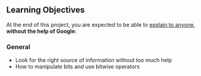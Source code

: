 <h2>Learning Objectives</h2>

<p>At the end of this project, you are expected to be able to <a href="/rltoken/-ZIYjWJH7o7oKoASL2Hs1w" title="explain to anyone" target="_blank">explain to anyone</a>, <strong>without the help of Google</strong>:</p>

<h3>General</h3>

<ul>
<li>Look for the right source of information without too much help</li>
<li>How to manipulate bits and use bitwise operators</li>
</ul>
